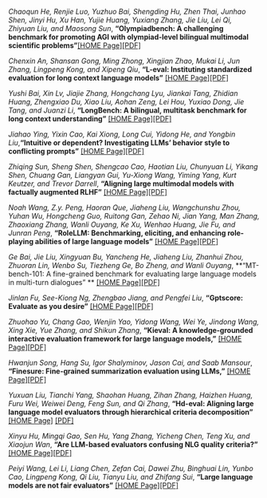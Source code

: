 *Chaoqun He, Renjie Luo, Yuzhuo Bai, Shengding Hu, Zhen Thai, Junhao Shen, Jinyi Hu, Xu Han, Yujie Huang, Yuxiang Zhang, Jie Liu, Lei Qi, Zhiyuan Liu, and Maosong Sun*, **“Olympiadbench: A challenging benchmark for promoting AGI with olympiad-level bilingual multimodal scientific problems”**[[HOME Page]](https://aclanthology.org/2024.acl-long.211/)[[PDF]](https://aclanthology.org/2024.acl-long.211.pdf)



*Chenxin An, Shansan Gong, Ming Zhong, Xingjian Zhao, Mukai Li, Jun Zhang, Lingpeng Kong, and Xipeng Qiu*, **“L-eval: Instituting standardized evaluation for long context language models”** [[HOME Page]](https://aclanthology.org/2024.acl-long.776/)[[PDF]](https://aclanthology.org/2024.acl-long.776.pdf)



*Yushi Bai, Xin Lv, Jiajie Zhang, Hongchang Lyu, Jiankai Tang, Zhidian Huang, Zhengxiao Du, Xiao Liu, Aohan Zeng, Lei Hou, Yuxiao Dong, Jie Tang, and Juanzi Li*, **“LongBench: A bilingual, multitask benchmark for long context understanding”** [[HOME Page]](https://aclanthology.org/2024.acl-long.172/)[[PDF]](https://aclanthology.org/2024.acl-long.172.pdf)



*Jiahao Ying, Yixin Cao, Kai Xiong, Long Cui, Yidong He, and Yongbin Liu*,**“Intuitive or dependent? Investigating LLMs’ behavior style to conflicting prompts”** [[HOME Page]](https://aclanthology.org/2024.acl-long.232/)[[PDF]](https://aclanthology.org/2024.acl-long.232.pdf)



*Zhiqing Sun, Sheng Shen, Shengcao Cao, Haotian Liu, Chunyuan Li, Yikang Shen, Chuang Gan, Liangyan Gui, Yu-Xiong Wang, Yiming Yang, Kurt Keutzer, and Trevor Darrell*, **“Aligning large multimodal models with factually augmented RLHF”** [[HOME Page]](https://aclanthology.org/2024.findings-acl.775/)[[PDF]](https://aclanthology.org/2024.findings-acl.775.pdf)



*Noah Wang, Z.y. Peng, Haoran Que, Jiaheng Liu, Wangchunshu Zhou, Yuhan Wu, Hongcheng Guo, Ruitong Gan, Zehao Ni, Jian Yang, Man Zhang, Zhaoxiang Zhang, Wanli Ouyang, Ke Xu, Wenhao Huang, Jie Fu, and Junran Peng*, **“RoleLLM: Benchmarking, eliciting, and enhancing role-playing abilities of large language models”** [[HOME Page]](https://aclanthology.org/2024.findings-acl.878/)[[PDF]](https://aclanthology.org/2024.findings-acl.878.pdf)



*Ge Bai, Jie Liu, Xingyuan Bu, Yancheng He, Jiaheng Liu, Zhanhui Zhou, Zhuoran Lin, Wenbo Su, Tiezheng Ge, Bo Zheng, and Wanli Ouyang*, **“MT-bench-101: A fine-grained benchmark for evaluating large language models in multi-turn dialogues” ** [[HOME Page]](https://aclanthology.org/2024.acl-long.401/)[[PDF]](https://aclanthology.org/2024.acl-long.401.pdf)



*Jinlan Fu, See-Kiong Ng, Zhengbao Jiang, and Pengfei Liu*, **“Gptscore: Evaluate as you desire”** [[HOME Page]](https://aclanthology.org/2024.naacl-long.365/)[[PDF]](https://aclanthology.org/2024.naacl-long.365.pdf)



*Zhuohao Yu, Chang Gao, Wenjin Yao, Yidong Wang, Wei Ye, Jindong Wang, Xing Xie, Yue Zhang, and Shikun Zhang*, **“Kieval: A knowledge-grounded interactive evaluation framework for large language models,”** [[HOME Page]](https://aclanthology.org/2024.acl-long.325/)[[PDF]](https://aclanthology.org/2024.acl-long.325.pdf)



*Hwanjun Song, Hang Su, Igor Shalyminov, Jason Cai, and Saab Mansour*, **“Finesure: Fine-grained summarization evaluation using LLMs,”** [[HOME Page]](https://aclanthology.org/2024.acl-long.51/)[[PDF]](https://aclanthology.org/2024.acl-long.51.pdf)



*Yuxuan Liu, Tianchi Yang, Shaohan Huang, Zihan Zhang, Haizhen Huang, Furu Wei, Weiwei Deng, Feng Sun, and Qi Zhang*, **“Hd-eval: Aligning large language model evaluators through hierarchical criteria decomposition”** [[HOME Page]](https://aclanthology.org/2024.acl-long.413/) [[PDF]](https://aclanthology.org/2024.acl-long.413.pdf)



*Xinyu Hu, Mingqi Gao, Sen Hu, Yang Zhang, Yicheng Chen, Teng Xu, and Xiaojun Wan*, **“Are LLM-based evaluators confusing NLG quality criteria?”** [[HOME Page]](https://aclanthology.org/2024.acl-long.516/)[[PDF]](https://aclanthology.org/2024.acl-long.516.pdf)



*Peiyi Wang, Lei Li, Liang Chen, Zefan Cai, Dawei Zhu, Binghuai Lin, Yunbo Cao, Lingpeng Kong, Qi Liu, Tianyu Liu, and Zhifang Sui*, **“Large language models are not fair evaluators”** [[HOME Page]](https://aclanthology.org/2024.acl-long.511/)[[PDF]](https://aclanthology.org/2024.acl-long.511.pdf)
